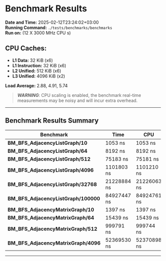 # Benchmark Results

**Date and Time:** 2025-02-12T23:24:02+03:00  
**Running Command:** `./tests/benchmarks/benchmarks`  
**Run on:** (12 X 3000 MHz CPU s)

## CPU Caches:
- **L1 Data:** 32 KiB (x6)
- **L1 Instruction:** 32 KiB (x6)
- **L2 Unified:** 512 KiB (x6)
- **L3 Unified:** 4096 KiB (x2)

**Load Average:** 2.88, 4.91, 5.74

> ***WARNING***: CPU scaling is enabled, the benchmark real-time measurements may be noisy and will incur extra overhead.

---

## Benchmark Results Summary

| Benchmark                                  | Time        | CPU         | Iterations |
|--------------------------------------------|-------------|-------------|------------|
| **BM_BFS_AdjacencyListGraph/10**          | 1053 ns    | 1053 ns    | 693421     |
| **BM_BFS_AdjacencyListGraph/64**          | 8192 ns    | 8192 ns    | 84907      |
| **BM_BFS_AdjacencyListGraph/512**         | 75183 ns   | 75181 ns   | 9131       |
| **BM_BFS_AdjacencyListGraph/4096**        | 1101803 ns | 1101210 ns | 682        |
| **BM_BFS_AdjacencyListGraph/32768**       | 21228884 ns| 21226063 ns| 31         |
| **BM_BFS_AdjacencyListGraph/100000**      | 84927447 ns| 84924761 ns| 9          |
| **BM_BFS_AdjacencyMatrixGraph/10**        | 1397 ns    | 1397 ns    | 514880     |
| **BM_BFS_AdjacencyMatrixGraph/64**        | 15439 ns   | 15439 ns   | 44820      |
| **BM_BFS_AdjacencyMatrixGraph/512**       | 999791 ns   | 999744 ns   | 706        |
| **BM_BFS_AdjacencyMatrixGraph/4096**      | 52369530 ns| 52370898 ns| 13         |

---
